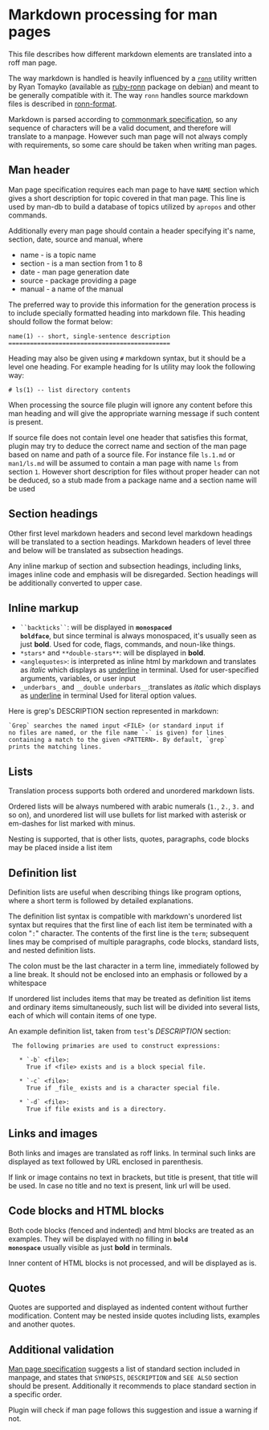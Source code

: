 # Markdown processing for man pages

This file describes how different markdown elements are translated into a roff man page.

The way markdown is handled is heavily influenced by a [`ronn`][ronn] utility written by Ryan Tomayko
(available as [ruby-ronn][ronn-package] package on debian) and meant to be generally compatible with it.
The way `ronn` handles source markdown files is described in [ronn-format][ronn-format-man].

Markdown is parsed according to [commonmark specification][commonmark-spec], so any sequence of characters
will be a valid document, and therefore will translate to a manpage. However such man page will not always
comply with requirements, so some care should be taken when writing man pages.

## Man header

Man page specification requires each man page to have `NAME` section which gives
a short description for topic covered in that man page. This line is used by man-db
to build a database of topics utilized by `apropos` and other commands.

Additionally every man page should contain a header specifying it's name, section, date,
source and manual, where
* name - is a topic name
* section - is a man section from 1 to 8
* date - man page generation date
* source - package providing a page
* manual - a name of the manual

The preferred way to provide this information for the generation process is to
include specially formatted heading into markdown file. This heading should
follow the format below:

```
name(1) -- short, single-sentence description
=============================================
```

Heading may also be given using `#` markdown syntax, but it should be a level one
heading.  For example heading for ls utility may look the following way:
```
# ls(1) -- list directory contents
```

When processing the source file plugin will ignore any content before this man heading
and will give the appropriate warning message if such content is present.

If source file does not contain level one header that satisfies this format, plugin
may try to deduce the correct name and section of the man page based on name and path
of a source file. For instance file `ls.1.md` or `man1/ls.md` will be assumed to
contain a man page with name `ls` from section `1`. However short description for files
without proper header can not be deduced, so a stub made from a package name and a
section name will be used

## Section headings

Other first level markdown headers and second level markdown headings will be
translated to a section headings. Markdown headers of level three and below
will be translated as subsection headings.

Any inline markup of section and subsection headings, including links, images
inline code and emphasis will be disregarded. Section headings will be additionally
converted to upper case.

## Inline markup

*   ` ``backticks`` `: will be displayed in <code><b>monospaced boldface</b></code>,
    but since terminal is always monospaced, it's usually seen as just <b>bold</b>.
    Used for code, flags, commands, and noun-like things.
*   `*stars*` and `**double-stars**`: will be displayed in <b>bold</b>.
*   `<anglequotes>`: is interpreted as inline html by markdown and translates as
    <i>italic</i> which displays as <u>underline</u> in terminal. Used for
    user-specified arguments, variables, or user input
*   `_underbars_` and `__double underbars__`:translates as
    <i>italic</i> which displays as <u>underline</u> in terminal
    Used for literal option values.

Here is grep's DESCRIPTION section represented in markdown:

    `Grep` searches the named input <FILE> (or standard input if
    no files are named, or the file name `-` is given) for lines
    containing a match to the given <PATTERN>. By default, `grep`
    prints the matching lines.

## Lists

Translation process supports both ordered and unordered markdown lists.

Ordered lists will be always numbered with arabic numerals (`1.`, `2.`, `3.` and so on),
and unordered list will use bullets for list marked with asterisk or em-dashes for list
marked with minus.

Nesting is supported, that is other lists, quotes, paragraphs, code blocks may be placed
inside a list item

## Definition list

Definition lists are useful when describing things like program options, where
a short term is followed by detailed explanations.

The definition list syntax is compatible with markdown's unordered list syntax
but requires that the first line of each list item be terminated with a colon
"`:`" character. The contents of the first line is the `term`; subsequent lines
may be comprised of multiple paragraphs, code blocks, standard lists, and nested
definition lists.

The colon must be the last character in  a term line, immediately followed by a
line break. It should not be enclosed into an emphasis or followed by a whitespace

If unordered list includes items that may be treated as definition list items and
ordinary items simultaneously, such list will be divided into several lists, each
of which will contain items of one type.

An example definition list, taken from `test`'s *DESCRIPTION* section:

     The following primaries are used to construct expressions:

       * `-b` <file>:
         True if <file> exists and is a block special file.

       * `-c` <file>:
         True if _file_ exists and is a character special file.

       * `-d` <file>:
         True if file exists and is a directory.

## Links and images

Both links and images are translated as roff links. In terminal such links are displayed
as text followed by URL enclosed in parenthesis.

If link or image contains no text in brackets, but title is present, that title will be used.
In case no title and no text is present, link url will be used.

## Code blocks and HTML blocks

Both code blocks (fenced and indented) and html blocks are treated as an examples. They will be displayed
with no filling in <code><b>bold monospace</b></code> usually visible as just <b>bold</b> in terminals.

Inner content of HTML blocks is not processed, and will be displayed as is.

## Quotes

Quotes are supported and displayed as indented content without further modification. Content may be nested
inside quotes including lists, examples and another quotes.

## Additional validation

[Man page specification][man-spec]  suggests a list of standard section included in manpage, and states
that `SYNOPSIS`, `DESCRIPTION` and `SEE ALSO` section should be present. Additionally it recommends
to place standard section in a specific order.

Plugin will check if man page follows this suggestion and issue a warning if not.

[ronn]: https://github.com/rtomayko/ronn
[ronn-package]: https://packages.debian.org/stable/ruby-ronn
[ronn-format-man]: https://manpages.debian.org/stable/ruby-ronn/ronn-format.7.en.html
[commonmark-spec]: https://spec.commonmark.org/0.28/
[man-spec]: https://manpages.debian.org/stable/manpages/man.7.en.html